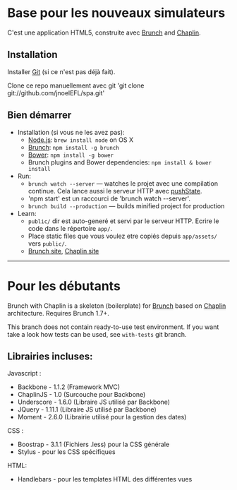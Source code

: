# Base pour les nouveaux simulateurs

C'est une application HTML5, construite avec
[Brunch](http://brunch.io) and [Chaplin](http://chaplinjs.org).

## Installation
Installer [Git](http://git-scm.com/) (si ce n'est pas déjà fait).

Clone ce repo manuellement avec git 'git clone git://github.com/jnoelEFL/spa.git'

## Bien démarrer
* Installation (si vous ne les avez pas):
    * [Node.js](http://nodejs.org): `brew install node` on OS X
    * [Brunch](http://brunch.io): `npm install -g brunch`
    * [Bower](http://bower.io): `npm install -g bower`
    * Brunch plugins and Bower dependencies: `npm install & bower install`
* Run:
    * `brunch watch --server` — watches le projet avec une compilation continue. Cela lance aussi le serveur HTTP avec [pushState](https://developer.mozilla.org/en-US/docs/Web/Guide/API/DOM/Manipulating_the_browser_history).
    * 'npm start' est un raccourci de 'brunch watch --server'.
    * `brunch build --production` — builds minified project for production
* Learn:
    * `public/` dir est auto-generé et servi par le serveur HTTP. Ecrire le code dans le répertoire `app/`.
    * Place static files que vous voulez etre copiés depuis `app/assets/` vers `public/`.
    * [Brunch site](http://brunch.io), [Chaplin site](http://chaplinjs.org)

---------------

# Pour les débutants

Brunch with Chaplin is a skeleton (boilerplate) for [Brunch](http://brunch.io)
based on [Chaplin](http://chaplinjs.org) architecture. Requires Brunch 1.7+.

This branch does not contain ready-to-use test environment.
If you want take a look how tests can be used, see `with-tests` git branch.

## Librairies incluses:

Javascript :
* Backbone - 1.1.2 (Framework MVC)
* ChaplinJS - 1.0 (Surcouche pour Backbone)
* Underscore - 1.6.0 (Libraire JS utilisé par Backbone) 
* JQuery - 1.11.1 (Libraire JS utilisé par Backbone) 
* Moment - 2.6.0 (Librairie utilisé pour la gestion des dates)

CSS :
* Boostrap - 3.1.1 (Fichiers .less) pour la CSS générale
* Stylus - pour les CSS spécifiques

HTML:
* Handlebars - pour les templates HTML des différentes vues